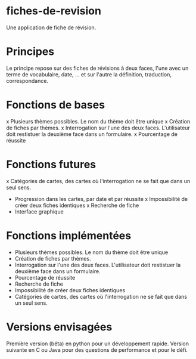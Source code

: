 # fiches-de-revision
Une application de fiche de révision. 

# Principes

Le principe repose sur des fiches de révisions à deux faces, l'une avec un terme de vocabulaire, date, ... et sur l'autre la définition, traduction, correspondance.

# Fonctions de bases

x Plusieurs thèmes possibles. Le nom du thème doit être unique
x Création de fiches par thèmes.
x Interrogation sur l'une des deux faces. L'utilisateur doit restistuer la deuxième face dans un formulaire.
x Pourcentage de réussite

# Fonctions futures

x Catégories de cartes, des cartes où l'interrogation ne se fait que dans un seul sens. 
* Progression dans les cartes, par date et par réussite
x Impossibilité de créer deux fiches identiques
x Recherche de fiche
* Interface graphique

# Fonctions implémentées

* Plusieurs thèmes possibles. Le nom du thème doit être unique
* Création de fiches par thèmes.
* Interrogation sur l'une des deux faces. L'utilisateur doit restistuer la deuxième face dans un formulaire.
* Pourcentage de réussite
* Recherche de fiche 
* Impossibilité de créer deux fiches identiques
* Catégories de cartes, des cartes où l'interrogation ne se fait que dans un seul sens.

# Versions envisagées 

Première version (béta) en python pour un développement rapide.
Version suivante en C ou Java pour des questions de performance et pour le défi.
